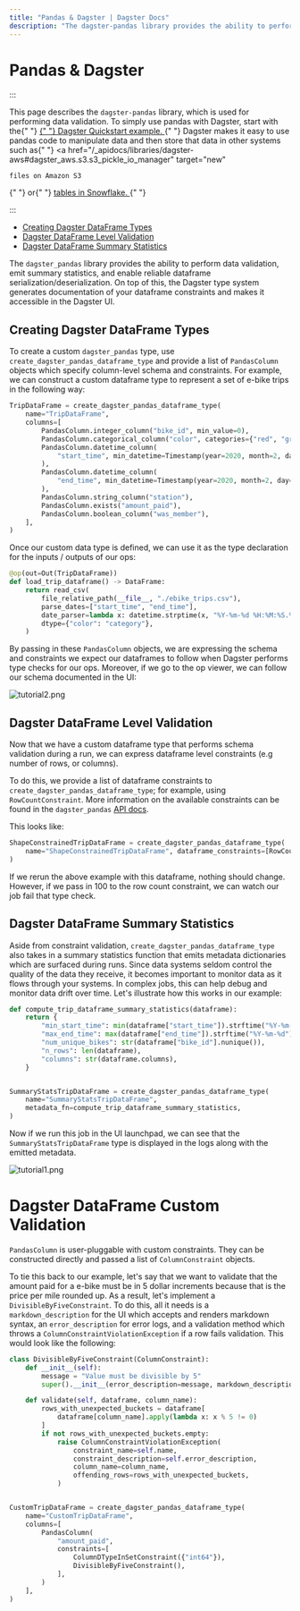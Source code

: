 ```yaml
---
title: "Pandas & Dagster | Dagster Docs"
description: "The dagster-pandas library provides the ability to perform data validation, emit summary statistics, and enable reliable dataframe serialization/deserialization."
---
```


# Pandas & Dagster

:::

  This page describes the <code>dagster-pandas</code> library, which is used for
  performing data validation. To simply use pandas with Dagster, start with the{" "}
  <a href="/getting-started/quickstart" target="new">
    {" "}
    Dagster Quickstart example.
  </a>{" "}
  Dagster makes it easy to use pandas code to manipulate data and then store
  that data in other systems such as{" "}
  <a
    href="/_apidocs/libraries/dagster-aws#dagster_aws.s3.s3_pickle_io_manager"
    target="new"
  >
    files on Amazon S3
  </a>{" "}
  or{" "}
  <a href="/integrations/snowflake/using-snowflake-with-dagster" target="new">
    tables in Snowflake.
  </a>{" "}

:::

- [Creating Dagster DataFrame Types](#creating-dagster-dataframe-types)
- [Dagster DataFrame Level Validation](#dagster-dataframe-level-validation)
- [Dagster DataFrame Summary Statistics](#dagster-dataframe-summary-statistics)

The `dagster_pandas` library provides the ability to perform data validation, emit summary statistics, and enable reliable dataframe serialization/deserialization. On top of this, the Dagster type system generates documentation of your dataframe constraints and makes it accessible in the Dagster UI.

## Creating Dagster DataFrame Types

To create a custom `dagster_pandas` type, use `create_dagster_pandas_dataframe_type` and provide a list of `PandasColumn` objects which specify column-level schema and constraints. For example, we can construct a custom dataframe type to represent a set of e-bike trips in the following way:

```python file=/legacy/dagster_pandas_guide/core_trip.py startafter=start_core_trip_marker_0 endbefore=end_core_trip_marker_0
TripDataFrame = create_dagster_pandas_dataframe_type(
    name="TripDataFrame",
    columns=[
        PandasColumn.integer_column("bike_id", min_value=0),
        PandasColumn.categorical_column("color", categories={"red", "green", "blue"}),
        PandasColumn.datetime_column(
            "start_time", min_datetime=Timestamp(year=2020, month=2, day=10)
        ),
        PandasColumn.datetime_column(
            "end_time", min_datetime=Timestamp(year=2020, month=2, day=10)
        ),
        PandasColumn.string_column("station"),
        PandasColumn.exists("amount_paid"),
        PandasColumn.boolean_column("was_member"),
    ],
)
```

Once our custom data type is defined, we can use it as the type declaration for the inputs / outputs of our ops:

```python file=/legacy/dagster_pandas_guide/core_trip.py startafter=start_core_trip_marker_1 endbefore=end_core_trip_marker_1
@op(out=Out(TripDataFrame))
def load_trip_dataframe() -> DataFrame:
    return read_csv(
        file_relative_path(__file__, "./ebike_trips.csv"),
        parse_dates=["start_time", "end_time"],
        date_parser=lambda x: datetime.strptime(x, "%Y-%m-%d %H:%M:%S.%f"),
        dtype={"color": "category"},
    )
```

By passing in these `PandasColumn` objects, we are expressing the schema and constraints we expect our dataframes to follow when Dagster performs type checks for our ops. Moreover, if we go to the op viewer, we can follow our schema documented in the UI:

<Image
alt="tutorial2.png"
src="/images/guides/dagster_pandas/tutorial2.png"
width={1222}
height={1062}
/>

## Dagster DataFrame Level Validation

Now that we have a custom dataframe type that performs schema validation during a run, we can express dataframe level constraints (e.g number of rows, or columns).

To do this, we provide a list of dataframe constraints to `create_dagster_pandas_dataframe_type`; for example, using `RowCountConstraint`. More information on the available constraints can be found in the `dagster_pandas` [API docs](/api/python-api/libraries/dagster-pandas).

This looks like:

```python file=/legacy/dagster_pandas_guide/shape_constrained_trip.py startafter=start_create_type endbefore=end_create_type
ShapeConstrainedTripDataFrame = create_dagster_pandas_dataframe_type(
    name="ShapeConstrainedTripDataFrame", dataframe_constraints=[RowCountConstraint(4)]
)
```

If we rerun the above example with this dataframe, nothing should change. However, if we pass in 100 to the row count constraint, we can watch our job fail that type check.

## Dagster DataFrame Summary Statistics

Aside from constraint validation, `create_dagster_pandas_dataframe_type` also takes in a summary statistics function that emits metadata dictionaries which are surfaced during runs. Since data systems seldom control the quality of the data they receive, it becomes important to monitor data as it flows through your systems. In complex jobs, this can help debug and monitor data drift over time. Let's illustrate how this works in our example:

```python file=/legacy/dagster_pandas_guide/summary_stats.py startafter=start_summary endbefore=end_summary
def compute_trip_dataframe_summary_statistics(dataframe):
    return {
        "min_start_time": min(dataframe["start_time"]).strftime("%Y-%m-%d"),
        "max_end_time": max(dataframe["end_time"]).strftime("%Y-%m-%d"),
        "num_unique_bikes": str(dataframe["bike_id"].nunique()),
        "n_rows": len(dataframe),
        "columns": str(dataframe.columns),
    }


SummaryStatsTripDataFrame = create_dagster_pandas_dataframe_type(
    name="SummaryStatsTripDataFrame",
    metadata_fn=compute_trip_dataframe_summary_statistics,
)
```

Now if we run this job in the UI launchpad, we can see that the `SummaryStatsTripDataFrame` type is displayed in the logs along with the emitted metadata.

<Image
alt="tutorial1.png"
src="/images/guides/dagster_pandas/tutorial1.png"
width={3574}
height={2020}
/>

# Dagster DataFrame Custom Validation

`PandasColumn` is user-pluggable with custom constraints. They can be constructed directly and passed a list of `ColumnConstraint` objects.

To tie this back to our example, let's say that we want to validate that the amount paid for a e-bike must be in 5 dollar increments because that is the price per mile rounded up. As a result, let's implement a `DivisibleByFiveConstraint`. To do this, all it needs is a `markdown_description` for the UI which accepts and renders markdown syntax, an `error_description` for error logs, and a validation method which throws a `ColumnConstraintViolationException` if a row fails validation. This would look like the following:

```python file=/legacy/dagster_pandas_guide/custom_column_constraint.py startafter=start_custom_col endbefore=end_custom_col
class DivisibleByFiveConstraint(ColumnConstraint):
    def __init__(self):
        message = "Value must be divisible by 5"
        super().__init__(error_description=message, markdown_description=message)

    def validate(self, dataframe, column_name):
        rows_with_unexpected_buckets = dataframe[
            dataframe[column_name].apply(lambda x: x % 5 != 0)
        ]
        if not rows_with_unexpected_buckets.empty:
            raise ColumnConstraintViolationException(
                constraint_name=self.name,
                constraint_description=self.error_description,
                column_name=column_name,
                offending_rows=rows_with_unexpected_buckets,
            )


CustomTripDataFrame = create_dagster_pandas_dataframe_type(
    name="CustomTripDataFrame",
    columns=[
        PandasColumn(
            "amount_paid",
            constraints=[
                ColumnDTypeInSetConstraint({"int64"}),
                DivisibleByFiveConstraint(),
            ],
        )
    ],
)
```
